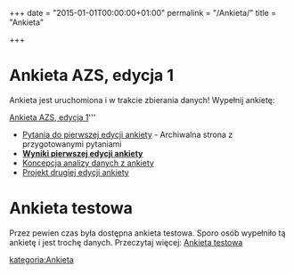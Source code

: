 +++
date = "2015-01-01T00:00:00+01:00"
permalink = "/Ankieta/"
title = "Ankieta"

+++

Ankieta AZS, edycja 1
=====================

Ankieta jest uruchomiona i w trakcie zbierania danych! Wypełnij ankietę:

[Ankieta AZS, edycja 1](http://pico.magnum2.pl/~maciej/ankieta_azs/wizard/wizard.py)'''

-   [Pytania do pierwszej edycji ankiety](/atopedia/Pytania_do_pierwszej_edycji_ankiety "wikilink") - Archiwalna strona z przygotowanymi pytaniami
-   **[Wyniki pierwszej edycji ankiety](/atopedia/Wyniki_pierwszej_edycji_ankiety "wikilink")**
-   [Koncepcja analizy danych z ankiety](/atopedia/Koncepcja_analizy_danych_z_ankiety "wikilink")
-   [Projekt drugiej edycji ankiety](/atopedia/Projekt_drugiej_edycji_ankiety "wikilink")

Ankieta testowa
===============

Przez pewien czas była dostępna ankieta testowa. Sporo osób wypełniło tą ankietę i jest trochę danych. Przeczytaj więcej: [Ankieta testowa](/atopedia/Ankieta_testowa "wikilink")

[kategoria:Ankieta](/atopedia/kategoria:Ankieta "wikilink")